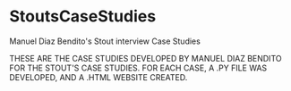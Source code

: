 # StoutsCaseStudies
Manuel Diaz Bendito's Stout interview Case Studies

THESE ARE THE CASE STUDIES DEVELOPED BY MANUEL DIAZ BENDITO FOR THE STOUT'S CASE STUDIES.
FOR EACH CASE, A .PY FILE WAS DEVELOPED, AND A .HTML WEBSITE CREATED.

